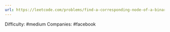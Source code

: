 ```yaml
---
url: https://leetcode.com/problems/find-a-corresponding-node-of-a-binary-tree-in-a-clone-of-that-tree
---
```


Difficulty: #medium
Companies: #facebook